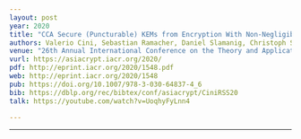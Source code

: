 ```yaml
---
layout: post
year: 2020
title: "CCA Secure (Puncturable) KEMs from Encryption With Non-Negligible Decryption Errors"
authors: Valerio Cini, Sebastian Ramacher, Daniel Slamanig, Christoph Striecks
venue: "26th Annual International Conference on the Theory and Application of Cryptology and Information Security - ASIACRYPT 2020"
vurl: https://asiacrypt.iacr.org/2020/
pdf: http://eprint.iacr.org/2020/1548.pdf
web: http://eprint.iacr.org/2020/1548
pub: https://doi.org/10.1007/978-3-030-64837-4_6
bib: https://dblp.org/rec/bibtex/conf/asiacrypt/CiniRSS20
talk: https://youtube.com/watch?v=UoqhyFyLnn4

---
```



---


